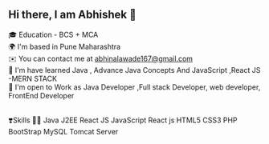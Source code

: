 <h2>Hi there, I am Abhishek 👋</h2>

🎓  Education - BCS +  MCA  <br/>
🌍  I'm based in Pune Maharashtra <br/>
✉️  You can contact me at abhinalawade167@gmail.com <br/>
🧠  I'm have learned  Java , Advance Java Concepts And JavaScript ,React JS -MERN STACK<br/>
🤝  I'm open to Work as Java Developer ,Full stack Developer, web developer, FrontEnd Developer<br/>
<br/>

❣️Skills  🧑‍💻 Java J2EE  React JS JavaScript React js  HTML5 CSS3 PHP BootStrap MySQL Tomcat Server  
